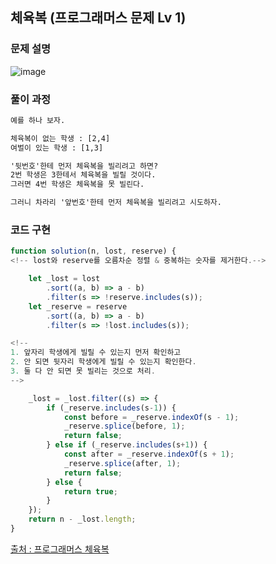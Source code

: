 ## 체육복 (프로그래머스 문제 Lv 1)

### 문제 설명

![image](https://user-images.githubusercontent.com/39308313/144626552-cd1173fb-67cf-4561-9f7e-90dbc7e01145.png)

### 풀이 과정

```txt
예를 하나 보자.

체육복이 없는 학생 : [2,4]
여벌이 있는 학생 : [1,3]

'뒷번호'한테 먼저 체육복을 빌리려고 하면?
2번 학생은 3한테서 체육복을 빌릴 것이다.
그러면 4번 학생은 체육복을 못 빌린다.

그러니 차라리 '앞번호'한테 먼저 체육복을 빌리려고 시도하자.
```

### 코드 구현

```javascript
function solution(n, lost, reserve) {
<!-- lost와 reserve를 오름차순 정렬 & 중복하는 숫자를 제거한다.-->

	let _lost = lost
		.sort((a, b) => a - b)
		.filter(s => !reserve.includes(s));
	let _reserve = reserve
		.sort((a, b) => a - b)
		.filter(s => !lost.includes(s));

<!-- 
1. 앞자리 학생에게 빌릴 수 있는지 먼저 확인하고
2. 안 되면 뒷자리 학생에게 빌릴 수 있는지 확인한다.
3. 둘 다 안 되면 못 빌리는 것으로 처리.
-->

	_lost = _lost.filter((s) => {
		if (_reserve.includes(s-1)) {
			const before = _reserve.indexOf(s - 1);
			_reserve.splice(before, 1);
			return false;
		} else if (_reserve.includes(s+1)) {
			const after = _reserve.indexOf(s + 1);
			_reserve.splice(after, 1);
			return false;
		} else {
			return true;
		}
	});
	return n - _lost.length;
}
```

[출처 : 프로그래머스 체육복](https://programmers.co.kr/learn/courses/30/lessons/42862?)
